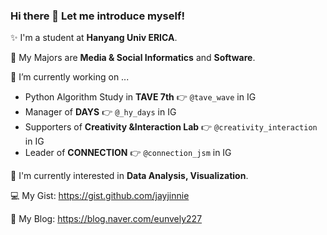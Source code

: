 ### Hi there 👋 Let me introduce myself!

✨ I'm a student at **Hanyang Univ ERICA**.

🌱 My Majors are **Media & Social Informatics** and **Software**.

🔭 I’m currently working on ...
- Python Algorithm Study in **TAVE 7th** 👉 `@tave_wave` in IG
- Manager of **DAYS** 👉 `@_hy_days` in IG
- Supporters of **Creativity &Interaction Lab** 👉 `@creativity_interaction` in IG
- Leader of **CONNECTION** 👉 `@connection_jsm` in IG

🤔 I'm currently interested in **Data Analysis, Visualization**.

💻 My Gist: https://gist.github.com/jayjinnie

🎠 My Blog: https://blog.naver.com/eunvely227
